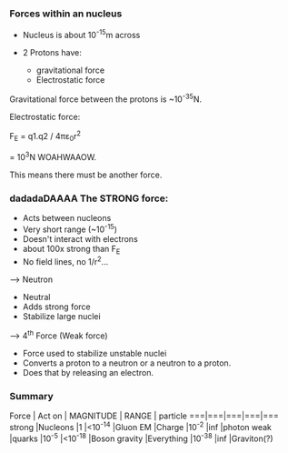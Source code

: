 ### Forces within an nucleus
- Nucleus is about 10<sup>-15</sup>m across

- 2 Protons have:  
    - gravitational force
    - Electrostatic force

Gravitational force between the protons is ~10<sup>-35</sup>N.  

Electrostatic force: 

F<sub>E</sub> = q1.q2 / 4&pi;&epsilon;<sub>0</sub>r<sup>2</sup>

= 10<sup>3</sup>N     WOAHWAAOW.

This means there must be another force.

### dadadaDAAAA The STRONG force:

- Acts between nucleons 
- Very short range (~10<sup>-15</sup>)  
- Doesn't interact with electrons  
- about 100x strong than F<sub>E</sub>  
- No field lines, no 1/r<sup>2</sup>...  


--> Neutron  
- Neutral  
- Adds strong force  
- Stabilize large nuclei  

--> 4<sup>th</sup> Force  (Weak force)  
- Force used to stabilize unstable nuclei  
- Converts a proton to a neutron or a neutron to a proton.  
- Does that by releasing an electron.  



### Summary

Force | Act on | MAGNITUDE | RANGE | particle
===|===|===|===|===
strong |Nucleons |1 |<10<sup>-14</sup> |Gluon
EM |Charge |10<sup>-2</sup> |inf |photon
weak |quarks |10<sup>-5</sup> |<10<sup>-18</sup> |Boson
gravity |Everything |10<sup>-38</sup> |inf |Graviton(?)



